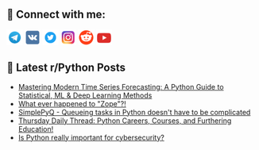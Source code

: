 ## 🔎 Connect with me:
[<img src="https://github.com/bullbesh/bullbesh/blob/main/images/Telegram.png" width="32" height="32" />](https://t.me/bullbesh)
[<img src="https://github.com/bullbesh/bullbesh/blob/main/images/VK.png" width="32" height="32" />](https://vk.com/bullbesh)
[<img src="https://github.com/bullbesh/bullbesh/blob/main/images/Twitter.png" width="32" height="32" />](https://twitter.com/bullbesh1)
[<img src="https://github.com/bullbesh/bullbesh/blob/main/images/Instagram.png" width="32" height="32" />](https://www.instagram.com/bullbesh)
[<img src="https://github.com/bullbesh/bullbesh/blob/main/images/Reddit.png" width="32" height="32" />](https://www.reddit.com/user/bullbesh)
[<img src="https://github.com/bullbesh/bullbesh/blob/main/images/YouTube.png" width="32" height="32" />](https://www.youtube.com/channel/UCtfjRs6uzgq5mfm8S06WTcg)

## 📕 Latest r/Python Posts
<!-- BLOG-POST-LIST:START -->
- [Mastering Modern Time Series Forecasting: A Python Guide to Statistical, ML &amp; Deep Learning Methods](https://www.reddit.com/r/Python/comments/1l9gdhu/mastering_modern_time_series_forecasting_a_python/)
- [What ever happened to &quot;Zope&quot;?!](https://www.reddit.com/r/Python/comments/1l9furl/what_ever_happened_to_zope/)
- [SimplePyQ - Queueing tasks in Python doesn&#39;t have to be complicated](https://www.reddit.com/r/Python/comments/1l9frz7/simplepyq_queueing_tasks_in_python_doesnt_have_to/)
- [Thursday Daily Thread: Python Careers, Courses, and Furthering Education!](https://www.reddit.com/r/Python/comments/1l987wu/thursday_daily_thread_python_careers_courses_and/)
- [Is Python really important for cybersecurity?](https://www.reddit.com/r/Python/comments/1l95skp/is_python_really_important_for_cybersecurity/)
<!-- BLOG-POST-LIST:END -->
